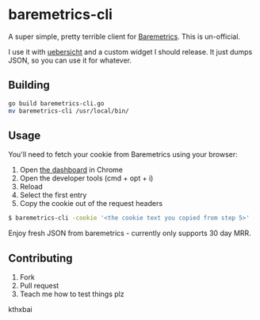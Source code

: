 # baremetrics-cli

A super simple, pretty terrible client for [Baremetrics](https://baremetrics.io/?utm_source=rhs&utm_medium=github&utm_campaign=baremetrics-cli). This is un-official.

I use it with [uebersicht](https://github.com/felixhageloh/uebersicht) and a custom widget I should release. It just dumps JSON, so you can use it for whatever.

## Building

```bash
go build baremetrics-cli.go
mv baremetrics-cli /usr/local/bin/
```

## Usage

You'll need to fetch your cookie from Baremetrics using your browser:

1. Open [the dashboard](https://dashboard.baremetrics.io/?utm_source=rhs&utm_medium=github&utm_campaign=baremetrics-cli) in Chrome
2. Open the developer tools (cmd + opt + i)
3. Reload
4. Select the first entry
5. Copy the cookie out of the request headers

```bash
$ baremetrics-cli -cookie '<the cookie text you copied from step 5>'
```

Enjoy fresh JSON from baremetrics - currently only supports 30 day MRR.

## Contributing

1. Fork
2. Pull request
3. Teach me how to test things plz

kthxbai
